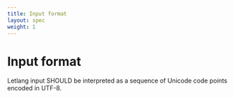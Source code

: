 ```yaml
---
title: Input format
layout: spec
weight: 1
---
```


# Input format

Letlang input SHOULD be interpreted as a sequence of Unicode code points encoded
in UTF-8.
